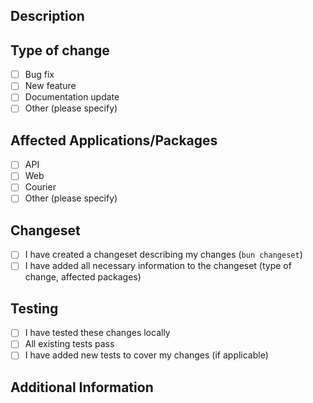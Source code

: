## Description

<!-- Describe the changes implemented in this PR -->

## Type of change

- [ ] Bug fix
- [ ] New feature
- [ ] Documentation update
- [ ] Other (please specify)

## Affected Applications/Packages

<!-- List all applications and packages affected by this change -->

- [ ] API
- [ ] Web
- [ ] Courier
- [ ] Other (please specify)

## Changeset

<!-- Make sure to create a changeset for your changes -->

- [ ] I have created a changeset describing my changes (`bun changeset`)
- [ ] I have added all necessary information to the changeset (type of change, affected packages)

## Testing

- [ ] I have tested these changes locally
- [ ] All existing tests pass
- [ ] I have added new tests to cover my changes (if applicable)

## Additional Information

<!-- Any additional information or context that might be helpful for reviewers --> 